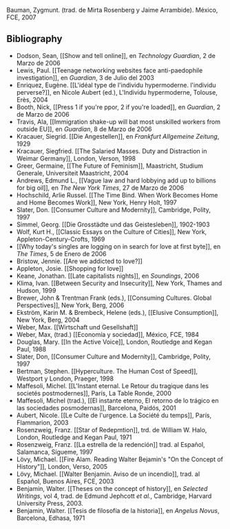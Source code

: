 Bauman, Zygmunt. (trad. de Mirta Rosenberg y Jaime Arrambide). México, FCE, 2007

## Bibliography

- Dodson, Sean, [[Show and tell online]], en _Technology Guardian_, 2 de Marzo de 2006
- Lewis, Paul. [[Teenage networking websites face anti-paedophile investigation]], en _Guardian_, 3 de Julio del 2003
- Enriquez, Eugène. [[L'idéal type de l'individu hypermoderne. l'individu perverse?]], en Nicole Aubert (ed.), L'Individu hypermoderne, Tolouse, Erès, 2004
- Booth, Nick, [[Press 1 if you're ppor, 2 if you're loaded]], en _Guardian_, 2 de Marzo de 2006
- Travis, Ala, [[Immigration shake-up will bat most unskilled workers from outside EU]], en _Guardian_, 8 de Marzo de 2006
- Kracauer, Siegrid. [[Die Angestellen]], en _Frankfurt Allgemeine Zeitung_, 1929
- Kracauer, Siegfried. [[The Salaried Masses. Duty and Distraction in Weimar Germany]], London, Verson, 1998
- Greer, Germaine, [[The Future of Feminism]], Maastricht, Studium Generale, Universiteit Maastricht, 2004
- Andrews, Edmund L., [[Vague law and hard lobbying add up to billions for big oil]], en _The New York Times_, 27 de Marzo de 2006
- Hochschild, Arlie Russel. [[The Time Bind. When Work Becomes Home and Home Becomes Work]], New York, Henry Holt, 1997
- Slater, Don. [[Consumer Culture and Modernity]], Cambridge, Polity, 1997
- Simmel, Georg. [[Die Grosstädte und das Geistesleben]], 1902-1903
- Wolf, Kurt H., [[Classic Essays on the Culture of Cities]], New York, Appleton-Century-Crofts, 1969
- [[Why today's singles are logging on in search for love at first byte]], en _The Times_, 5 de Enero de 2006
- Bristow, Jennie. [[Are we addicted to love?]]
- Appleton, Josie. [[Shopping for love]]
- Keane, Jonathan. [[Late capitalists nights]], en _Soundings_, 2006
- Klima, Ivan. [[Between Security and Insecurity]], New York, Thames and Hudson, 1999
- Brewer, John & Trentman Frank (eds.), [[Consuming Cultures. Global Perspectives]], New York, Berg, 2006
- Ekström, Karin M. & Brembeck, Helene (eds.), [[Elusive Consumption]], New York, Berg, 2004
- Weber, Max. [[Wirtschaft und Gesellshaft]]
- Weber, Max, (trad.) [[Economía y sociedad]], México, FCE, 1984
- Douglas, Mary. [[In the Active Voice]], London, Routledge and Kegan Paul, 1988
- Slater, Don, [[Consumer Culture and Modernity]], Cambridge, Polity, 1997
- Bertman, Stephen. [[Hyperculture. The Human Cost of Speed]], Westport y London, Praeger, 1998
- Maffesoli, Michel. [[L'Instant eternal. Le Retour du tragique dans les societés postmodernes]], París, La Table Ronde, 2000
- Maffesoli, Michel (trad.), [[El instante eterno, El retorno de lo trágico en las sociedades posmodernas]], Barcelona, Paidós, 2001
- Aubert, Nicole. [[Le Culte de l'urgence. La Société du temps]], París, Flammarion, 2003
- Rosenzweig, Franz. [[Star of Redepmtion]], trd. de William W. Halo, London, Routledge and Kegan Paul, 1971
- Rosenzweig, Franz. [[La estrella de la redención]] trad. al Español, Salamanca, Sígueme, 1997
- Lövy, Michael. [[Fire Alam. Reading Walter Bejamin's "On the Concept of History"]], London, Verso, 2005
- Lövy, Michael. [[Walter Benjamin. Aviso de un incendio]], trad. al Español, Buenos Aires, FCE, 2003
- Benjamin, Walter. [[Theses on the concept of history]], en _Selected Writings_, vol 4, trad. de Edmund Jephcott _et al._, Cambridge, Harvard University Press, 2003.
- Benjamin, Walter. [[Tesis de filosofía de la historia]], en _Angelus Novus_, Barcelona, Edhasa, 1971